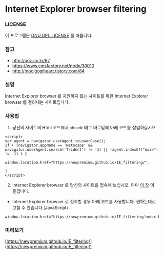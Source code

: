 # Internet Explorer browser filtering

### LICENSE

이 프로그램은 [GNU GPL LICENSE](http://korea.gnu.org/documents/copyleft/gpl.ko.html) 를 따릅니다.

### 참고

* http://ooz.co.kr/67
* https://www.cmsfactory.net/node/30010
* http://moolgogiheart.tistory.com/84

### 설명

Internet Explorer browser 를 지원하지 않는 사이트를 위한 Internet Explorer browser 를 걸러내는 사이트입니다.

### 사용법

1. 당신의 사이트의 Html 코드에서 `<head>` 태그 바로밑에 아래 코드를 삽입하십시오
  
  ```
<script>
var agent = navigator.userAgent.toLowerCase();
if ( (navigator.appName == 'Netscape' && navigator.userAgent.search('Trident') != -1) || (agent.indexOf("msie") != -1) ) {

window.location.href="https://newpremium.github.io/IE_filtering/";

}
</script>
  ```
  
2. Internet Explorer browser 로 당신의 사이트를 접속해 보십시오. 아마 [이 창](https://newpremium.github.io/IE_filtering/index.html) 이 뜰겁니다.
  
  * Internet Explorer browser 로 접속할 경우 아래 코드를 사용합니다. 원하는대로 고칠 수 있습니다.(JavaScript)
  ```
  window.location.href="https://newpremium.github.io/IE_filtering/index.html";
  ```
  
  ### 미리보기
  
  [https://newpremium.github.io/IE_filtering/](https://newpremium.github.io/IE_filtering/)
  
  
  
